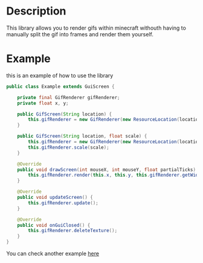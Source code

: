 # Description
This library allows you to render gifs within minecraft withouth having to manually split the gif into frames and render them yourself.

# Example
this is an example of how to use the library
```java
public class Example extends GuiScreen {

    private final GifRenderer gifRenderer;
    private float x, y;

    public GifScreen(String location) {
        this.gifRenderer = new GifRenderer(new ResourceLocation(location));
    }

    public GifScreen(String location, float scale) {
        this.gifRenderer = new GifRenderer(new ResourceLocation(location));
        this.gifRenderer.scale(scale);
    }

    @Override
    public void drawScreen(int mouseX, int mouseY, float partialTicks) {
        this.gifRenderer.render(this.x, this.y, this.gifRenderer.getWidth() this.gifRenderer.getHeight());
    }

    @Override
    public void updateScreen() {
        this.gifRenderer.update();
    }

    @Override
    public void onGuiClosed() {
        this.gifRenderer.deleteTexture();
    }
}
```
You can check another example [here](src\main\java\example\Example.java)